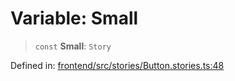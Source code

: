 # Variable: Small

> `const` **Small**: `Story`

Defined in: [frontend/src/stories/Button.stories.ts:48](https://github.com/lsendel/sass/blob/ca8b2b87627589617e0de57047e1f50d53e78078/frontend/src/stories/Button.stories.ts#L48)
